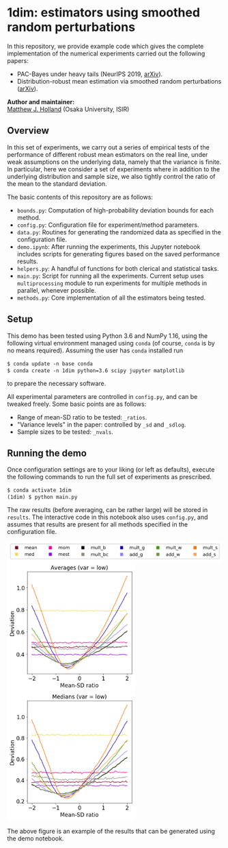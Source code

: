 # 1dim: estimators using smoothed random perturbations

In this repository, we provide example code which gives the complete implementation of the numerical experiments carried out the following papers:

 - PAC-Bayes under heavy tails (NeurIPS 2019, <a href="https://arxiv.org/abs/1905.07900">arXiv</a>).
 - Distribution-robust mean estimation via smoothed random perturbations (<a href="https://arxiv.org/abs/1906.10300">arXiv</a>).

__Author and maintainer:__<br>
<a href="https://feedbackward.com/">Matthew J. Holland</a> (Osaka University, ISIR)


## Overview

In this set of experiments, we carry out a series of empirical tests of the performance of different robust mean estimators on the real line, under weak assumptions on the underlying data, namely that the variance is finite. In particular, here we consider a set of experiments where in addition to the underlying distribution and sample size, we also tightly control the ratio of the mean to the standard deviation.

The basic contents of this repository are as follows:

- `bounds.py`: Computation of high-probability deviation bounds for each method.
- `config.py`: Configuration file for experiment/method parameters.
- `data.py`: Routines for generating the randomized data as specified in the configuration file.
- `demo.ipynb`: After running the experiments, this Jupyter notebook includes scripts for generating figures based on the saved performance results.
- `helpers.py`: A handful of functions for both clerical and statistical tasks.
- `main.py`: Script for running all the experiments. Current setup uses `multiprocessing` module to run experiments for multiple methods in parallel, whenever possible.
- `methods.py`: Core implementation of all the estimators being tested.


## Setup

This demo has been tested using Python 3.6 and NumPy 1.16, using the following virtual environment managed using `conda` (of course, `conda` is by no means required). Assuming the user has `conda` installed run
```
$ conda update -n base conda
$ conda create -n 1dim python=3.6 scipy jupyter matplotlib
```
to prepare the necessary software.

All experimental parameters are controlled in `config.py`, and can be tweaked freely. Some basic points are as follows:

- Range of mean-SD ratio to be tested: `_ratios`.
- "Variance levels" in the paper: controlled by `_sd` and `_sdlog`.
- Sample sizes to be tested: `_nvals`.


## Running the demo

Once configuration settings are to your liking (or left as defaults), execute the following commands to run the full set of experiments as prescribed.
```
$ conda activate 1dim
(1dim) $ python main.py
```
The raw results (before averaging, can be rather large) will be stored in `results`. The interactive code in this notebook also uses `config.py`, and assumes that results are present for all methods specified in the configuration file.

 <img src="sample_legend.png" alt="sample" width="600"><br>
 <img src="sample_Normal.png" alt="sample: over ratios (Normal)" width="300"><img src="sample_logNormal.png" alt="sample: over ratios (log-Normal)" width="300">

The above figure is an example of the results that can be generated using the demo notebook.